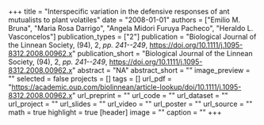 +++
title = "Interspecific variation in the defensive responses of ant mutualists to plant volatiles"
date = "2008-01-01"
authors = ["Emilio M. Bruna", "Maria Rosa Darrigo", "Angela Midori Furuya Pacheco", "Heraldo L. Vasconcelos"]
publication_types = ["2"]
publication = "Biological Journal of the Linnean Society, (94), 2, _pp. 241--249_, https://doi.org/10.1111/j.1095-8312.2008.00962.x"
publication_short = "Biological Journal of the Linnean Society, (94), 2, _pp. 241--249_, https://doi.org/10.1111/j.1095-8312.2008.00962.x"
abstract = "NA"
abstract_short = ""
image_preview = ""
selected = false
projects = []
tags = []
url_pdf = "https://academic.oup.com/biolinnean/article-lookup/doi/10.1111/j.1095-8312.2008.00962.x"
url_preprint = ""
url_code = ""
url_dataset = ""
url_project = ""
url_slides = ""
url_video = ""
url_poster = ""
url_source = ""
math = true
highlight = true
[header]
image = ""
caption = ""
+++
